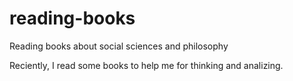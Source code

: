 # reading-books
Reading books about social sciences and philosophy

Reciently, I read some books to help me for thinking and analizing.
